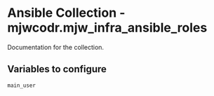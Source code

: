 # Ansible Collection - mjwcodr.mjw_infra_ansible_roles

Documentation for the collection.

## Variables to configure

`main_user`
